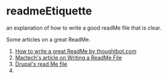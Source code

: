 # readmeEtiquette
an explanation of how to write a good readMe file that is clear.



Some articles on a great ReadMe.


 1. [How to write a great ReadMe by thoughtbot.com](https://robots.thoughtbot.com/how-to-write-a-great-readme)
 2. [Mactech's article on Writing a ReadMe File](http://www.mactech.com/articles/mactech/Vol.14/14.10/WritingAReadMeFile/index.html)
 3. [Drupal's read Me file](https://www.drupal.org/node/2181737)
 4. 
